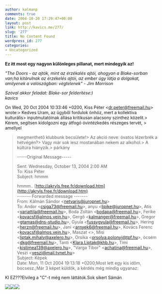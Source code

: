 ```yaml
---
author: kalmanp
comments: true
date: 2004-10-20 17:29:47+00:00
layout: post
link: http://kavics.me/277/
slug: '277'
title: No Content Found
wordpress_id: 277
categories:
- Uncategorized
---
```


**Ez itt most egy nagyon különleges pillanat, mert mindegyik az!**




_"The Doors - az ajtók, mint az érzékalés ajtói, ahogyan a Blake-sorban van;ha kitárulnak az érzékelés ajtói, az ember úgy látja a dolgokat, amilyenek a valószágban: végtelenek" - Jim Morrison_




_Szóval akkor feladat: Blake-sor felderítése:)  
kavics_




On Wed, 20 Oct 2004 10:33:46 +0200, Kiss Péter <[dr.peter@freemail.hu](mailto:dr.peter@freemail.hu)> wrote:> Kedves Uram, az ügyből fordulok önhöz, mert a kollektíva kulturális> inputmutatóinak állása kritikusan alacsony szinthez közelít.> Kérem, segítsen kidolgozni egy átfogó óvintézkedés részeges tervét, > amellyel  
> megmenthető klubbunk becsülete!> Az akció neve: óvatos lézerbrék a hétvégén?> Vagy már sok lesz mostanában nekem az alkohol.> A kúltúra hiányzik.> párkány  
>  
> -----Original Message-----  
>  
> Sent: Wednesday, October 13, 2004 2:00 AM  
> To: Kiss Péter  
> Subject: hmmm  
>  
> hmmm.. [http://akryls.free.fr/download.htm](http://akryls.free.fr/download.htm)  
------- Forwarded message -------  
From: Kálmán Sándor <[netvaris@juropnet.hu](mailto:netvaris@juropnet.hu)>  
To: Andor <[csiga73@freemail.hu](mailto:csiga73@freemail.hu)>, anyu <[lipike@juropnet.hu](mailto:lipike@juropnet.hu)>, Atis <[variattila@freemail.hu](mailto:variattila@freemail.hu)>, Boda Zoltán <[bodapa@freemail.hu](mailto:bodapa@freemail.hu)>, Ferike <[kovacsf@almos.vein.hu](mailto:kovacsf@almos.vein.hu)>, Gergő <[kalmanger@freemail.hu](mailto:kalmanger@freemail.hu)>, Gregor <[gtamas@dns-studio.hu](mailto:gtamas@dns-studio.hu)>, Gyula <[fussygyula@freemail.hu](mailto:fussygyula@freemail.hu)>, Hering <[herzn@freemail.hu](mailto:herzn@freemail.hu)>, Jani <[arnyek6@freemail.hu](mailto:arnyek6@freemail.hu)>, Kovács Ferenc <[kovacsf@almos.vein.hu](mailto:kovacsf@almos.vein.hu)>, Maszat <>, Misi <[liptak.mihaly@axelero.hu](mailto:liptak.mihaly@axelero.hu)>, Orsika <[orsolya.polonyi@tpf.hu](mailto:orsolya.polonyi@tpf.hu)>, öcsém <[dkg@freemail.hu](mailto:dkg@freemail.hu)>, Tanti <[Klara.Liptak@khb.hu](mailto:Klara.Liptak@khb.hu)>, Timi <[kistimea139@axelero.hu](mailto:kistimea139@axelero.hu)>, "Varga Tibor" <[achatina@freemail.hu](mailto:achatina@freemail.hu)>, Veszi <[veszi@mail.tvnet.hu](mailto:veszi@mail.tvnet.hu)>  
Subject: Képek  
Date: Mon, 11 Oct 2004 19:13:18 +0200;Most lett egy kis időm, bocsesz.;Már 3 képet küldök, a kérdés még mindig ugyanaz:




KI EZ???Elvileg a "C"-t még nem láttátok.Sok sikert Sámán




![](http://kavics.freeblog.hu/Files/jim1.jpg)![](http://kavics.freeblog.hu/Files/jim2.jpg)![](http://kavics.freeblog.hu/Files/jim3.jpg)




